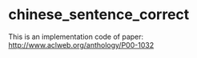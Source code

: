 # chinese_sentence_correct
This is an implementation code of paper: http://www.aclweb.org/anthology/P00-1032
